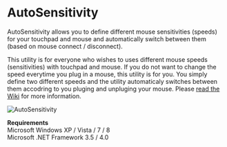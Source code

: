 # AutoSensitivity
AutoSensitivity allows you to define different mouse sensitivities (speeds) for your touchpad and mouse and automatically switch between them (based on mouse connect / disconnect).

This utility is for everyone who wishes to uses different mouse speeds (sensitivities) with touchpad and mouse. If you do not want to change the speed everytime you plug in a mouse, this utility is for you. You simply define two different speeds and the utility automaticaly switches between them accodring to you pluging and unpluging your mouse. Please [read the Wiki](https://github.com/igorkulman/AutoSensitivity/wiki) for more information.

![AutoSensitivity](https://dl.dropboxusercontent.com/u/73642/articles/autosensitivityscreen.jpg)

**Requirements**  
Microsoft Windows XP / Vista / 7 / 8  
Microsoft .NET Framework 3.5 / 4.0
